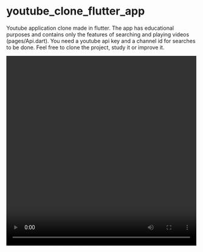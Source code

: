 # youtube_clone_flutter_app

<p>Youtube application clone made in flutter. The app has educational purposes and contains only the features of searching and playing videos (pages/Api.dart).
You need a youtube api key and a channel id for searches to be done.
Feel free to clone the project, study it or improve it.</p>

<video width="500" height="500" autoplay controls>
  <source src="https://vimeo.com/608987752" type="video/mp4">
  Your browser does not support the video tag.
</video>
